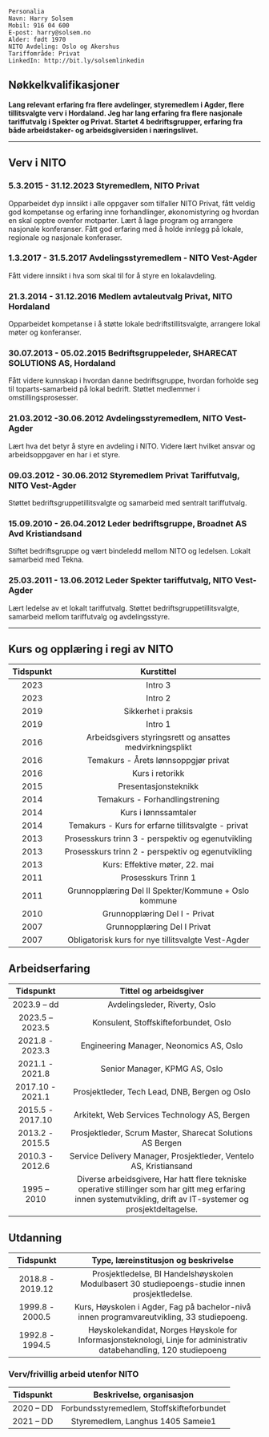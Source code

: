 ﻿<link rel="stylesheet" type="text/css" href="cv_style.css">

```
Personalia	
Navn: Harry Solsem
Mobil: 916 04 600
E-post: harry@solsem.no	
Alder: født 1970
NITO Avdeling: Oslo og Akershus
Tariffområde: Privat
LinkedIn: http://bit.ly/solsemlinkedin
```


## Nøkkelkvalifikasjoner
**Lang relevant erfaring fra flere avdelinger, styremedlem i Agder, flere tillitsvalgte verv i Hordaland. Jeg har lang erfaring fra flere nasjonale tariffutvalg i Spekter og Privat. Startet 4 bedriftsgrupper, erfaring fra både arbeidstaker- og arbeidsgiversiden i næringslivet.**   

*** 

## Verv i NITO

### 5.3.2015 - 31.12.2023 Styremedlem, NITO Privat
Opparbeidet dyp innsikt i alle oppgaver som tilfaller NITO Privat, fått veldig god kompetanse og erfaring inne forhandlinger, økonomistyring og hvordan en skal opptre ovenfor motparter. Lært å lage program og arrangere nasjonale konferanser. Fått god erfaring med å holde innlegg på lokale, regionale og nasjonale konferaser.

### 1.3.2017 - 31.5.2017 Avdelingsstyremedlem - NITO Vest-Agder
Fått videre innsikt i hva som skal til for å styre en lokalavdeling.

### 21.3.2014 - 31.12.2016 Medlem avtaleutvalg Privat, NITO Hordaland
Opparbeidet kompetanse i å støtte lokale bedriftstillitsvalgte, arrangere lokal møter og konferanser.

### 30.07.2013 - 05.02.2015 Bedriftsgruppeleder, SHARECAT SOLUTIONS AS, Hordaland
Fått videre kunnskap i hvordan danne bedriftsgruppe, hvordan forholde seg til toparts-samarbeid på lokal bedrift. Støttet medlemmer i omstillingsprosesser.

### 21.03.2012 -30.06.2012 Avdelingsstyremedlem, NITO Vest-Agder
Lært hva det betyr å styre en avdeling i NITO. Videre lært hvilket ansvar og arbeidsoppgaver en har i et styre.

### 09.03.2012 - 30.06.2012	Styremedlem Privat Tariffutvalg, NITO Vest-Agder
Støttet bedriftsgruppetillitsvalgte og samarbeid med sentralt tariffutvalg.

### 15.09.2010 - 26.04.2012	Leder bedriftsgruppe, Broadnet AS Avd Kristiandsand
Stiftet bedriftsgruppe og vært bindeledd mellom NITO og ledelsen. Lokalt samarbeid med Tekna.

### 25.03.2011 - 13.06.2012 Leder Spekter tariffutvalg, NITO Vest-Agder
Lært ledelse av et lokalt tariffutvalg. Støttet bedriftsgruppetillitsvalgte, samarbeid mellom tariffutvalg og avdelingsstyre.   

***

## Kurs og opplæring i regi av NITO

| Tidspunkt | Kurstittel                                               |
| :----:    | :----:                                                   |
| 2023	    | Intro 3                                                  |
| 2023	    | Intro 2                                                  |
| 2019	    | Sikkerhet i praksis                                      |
| 2019	    | Intro 1                                                  |
| 2016	    | Arbeidsgivers styringsrett og ansattes medvirkningsplikt |
| 2016	    | Temakurs - Årets lønnsoppgjør privat                     |
| 2016	    | Kurs i retorikk                                          |
| 2015	    | Presentasjonsteknikk                                     |
| 2014	    | Temakurs - Forhandlingstrening                           |
| 2014	    | Kurs i lønnssamtaler                                     |
| 2014	    | Temakurs - Kurs for erfarne tillitsvalgte - privat       | 
| 2013	    | Prosesskurs trinn 3 - perspektiv og egenutvikling        |
| 2013	    | Prosesskurs trinn 2 - perspektiv og egenutvikling        |
| 2013	    | Kurs: Effektive møter, 22. mai                           |
| 2011	    | Prosesskurs Trinn 1                                      |
| 2011	    | Grunnopplæring Del II Spekter/Kommune + Oslo kommune     | 
| 2010	    | Grunnopplæring Del I - Privat                            |
| 2007	    | Grunnopplæring Del I Privat                              |
| 2007	    | Obligatorisk kurs for nye tillitsvalgte Vest-Agder       |  


## Arbeidserfaring

| Tidspunkt       | Tittel og arbeidsgiver                                            |
| :----:          | :----:                                                            |
| 2023.9 – dd	  | Avdelingsleder, Riverty, Oslo                                     |
| 2023.5 – 2023.5 |	Konsulent, Stoffskifteforbundet, Oslo                             |
| 2021.8 - 2023.3 |	Engineering Manager, Neonomics AS, Oslo                           |
| 2021.1 - 2021.8 |	Senior Manager, KPMG AS, Oslo                                     |
| 2017.10 - 2021.1|	Prosjektleder, Tech Lead, DNB, Bergen og Oslo                     |
| 2015.5 - 2017.10|	Arkitekt, Web Services Technology AS, Bergen                      |
| 2013.2 - 2015.5 |	Prosjektleder, Scrum Master, Sharecat Solutions AS Bergen         |
| 2010.3 - 2012.6 |	Service Delivery Manager, Prosjektleder, Ventelo AS, Kristiansand |
| 1995 – 2010	  | Diverse arbeidsgivere, Har hatt flere tekniske operative stillinger som har gitt meg erfaring innen systemutvikling, drift av IT-systemer og prosjektdeltagelse. |

		
## Utdanning

| Tidspunkt         | Type, læreinstitusjon og beskrivelse                                                                                 |
| :----:            | :----:                                                                                                               |
| 2018.8 - 2019.12	| Prosjektledelse, BI Handelshøyskolen Modulbasert 30 studiepoengs-studie innen prosjektledelse.                       |
| 1999.8 - 2000.5	| Kurs, Høyskolen i Agder, Fag på bachelor-nivå innen programvareutvikling, 33 studiepoeng.                            |
| 1992.8 - 1994.5	| Høyskolekandidat, Norges Høyskole for Informasjonsteknologi, Linje for administrativ databehandling, 120 studiepoeng |


### Verv/frivillig arbeid utenfor NITO

| Tidspunkt         | Beskrivelse, organisasjon                  |
| :----:            | :----:                                     |
| 2020 – DD 	    | Forbundsstyremedlem, Stoffskifteforbundet  |
| 2021 – DD	        | Styremedlem, Langhus 1405 Sameie1          |
